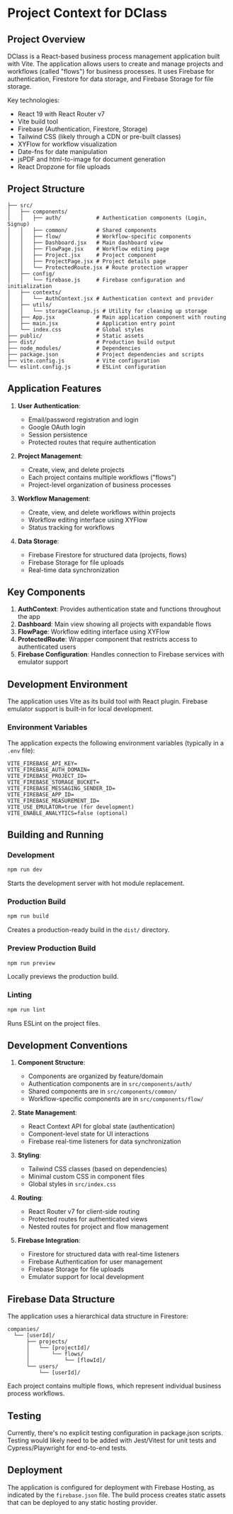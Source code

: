 # Project Context for DClass

## Project Overview

DClass is a React-based business process management application built with Vite. The application allows users to create and manage projects and workflows (called "flows") for business processes. It uses Firebase for authentication, Firestore for data storage, and Firebase Storage for file storage.

Key technologies:
- React 19 with React Router v7
- Vite build tool
- Firebase (Authentication, Firestore, Storage)
- Tailwind CSS (likely through a CDN or pre-built classes)
- XYFlow for workflow visualization
- Date-fns for date manipulation
- jsPDF and html-to-image for document generation
- React Dropzone for file uploads

## Project Structure

```
├── src/
│   ├── components/
│   │   ├── auth/           # Authentication components (Login, Signup)
│   │   ├── common/         # Shared components
│   │   ├── flow/           # Workflow-specific components
│   │   ├── Dashboard.jsx   # Main dashboard view
│   │   ├── FlowPage.jsx    # Workflow editing page
│   │   ├── Project.jsx     # Project component
│   │   ├── ProjectPage.jsx # Project details page
│   │   └── ProtectedRoute.jsx # Route protection wrapper
│   ├── config/
│   │   └── firebase.js     # Firebase configuration and initialization
│   ├── contexts/
│   │   └── AuthContext.jsx # Authentication context and provider
│   ├── utils/
│   │   └── storageCleanup.js # Utility for cleaning up storage
│   ├── App.jsx             # Main application component with routing
│   ├── main.jsx            # Application entry point
│   └── index.css           # Global styles
├── public/                 # Static assets
├── dist/                   # Production build output
├── node_modules/           # Dependencies
├── package.json            # Project dependencies and scripts
├── vite.config.js          # Vite configuration
└── eslint.config.js        # ESLint configuration
```

## Application Features

1. **User Authentication**:
   - Email/password registration and login
   - Google OAuth login
   - Session persistence
   - Protected routes that require authentication

2. **Project Management**:
   - Create, view, and delete projects
   - Each project contains multiple workflows ("flows")
   - Project-level organization of business processes

3. **Workflow Management**:
   - Create, view, and delete workflows within projects
   - Workflow editing interface using XYFlow
   - Status tracking for workflows

4. **Data Storage**:
   - Firebase Firestore for structured data (projects, flows)
   - Firebase Storage for file uploads
   - Real-time data synchronization

## Key Components

1. **AuthContext**: Provides authentication state and functions throughout the app
2. **Dashboard**: Main view showing all projects with expandable flows
3. **FlowPage**: Workflow editing interface using XYFlow
4. **ProtectedRoute**: Wrapper component that restricts access to authenticated users
5. **Firebase Configuration**: Handles connection to Firebase services with emulator support

## Development Environment

The application uses Vite as its build tool with React plugin. Firebase emulator support is built-in for local development.

### Environment Variables

The application expects the following environment variables (typically in a `.env` file):
```
VITE_FIREBASE_API_KEY=
VITE_FIREBASE_AUTH_DOMAIN=
VITE_FIREBASE_PROJECT_ID=
VITE_FIREBASE_STORAGE_BUCKET=
VITE_FIREBASE_MESSAGING_SENDER_ID=
VITE_FIREBASE_APP_ID=
VITE_FIREBASE_MEASUREMENT_ID=
VITE_USE_EMULATOR=true (for development)
VITE_ENABLE_ANALYTICS=false (optional)
```

## Building and Running

### Development
```bash
npm run dev
```
Starts the development server with hot module replacement.

### Production Build
```bash
npm run build
```
Creates a production-ready build in the `dist/` directory.

### Preview Production Build
```bash
npm run preview
```
Locally previews the production build.

### Linting
```bash
npm run lint
```
Runs ESLint on the project files.

## Development Conventions

1. **Component Structure**: 
   - Components are organized by feature/domain
   - Authentication components are in `src/components/auth/`
   - Shared components are in `src/components/common/`
   - Workflow-specific components are in `src/components/flow/`

2. **State Management**:
   - React Context API for global state (authentication)
   - Component-level state for UI interactions
   - Firebase real-time listeners for data synchronization

3. **Styling**:
   - Tailwind CSS classes (based on dependencies)
   - Minimal custom CSS in component files
   - Global styles in `src/index.css`

4. **Routing**:
   - React Router v7 for client-side routing
   - Protected routes for authenticated views
   - Nested routes for project and flow management

5. **Firebase Integration**:
   - Firestore for structured data with real-time listeners
   - Firebase Authentication for user management
   - Firebase Storage for file uploads
   - Emulator support for local development

## Firebase Data Structure

The application uses a hierarchical data structure in Firestore:
```
companies/
  └── [userId]/
      ├── projects/
      │   └── [projectId]/
      │       └── flows/
      │           └── [flowId]/
      └── users/
          └── [userId]/
```

Each project contains multiple flows, which represent individual business process workflows.

## Testing

Currently, there's no explicit testing configuration in package.json scripts. Testing would likely need to be added with Jest/Vitest for unit tests and Cypress/Playwright for end-to-end tests.

## Deployment

The application is configured for deployment with Firebase Hosting, as indicated by the `firebase.json` file. The build process creates static assets that can be deployed to any static hosting provider.